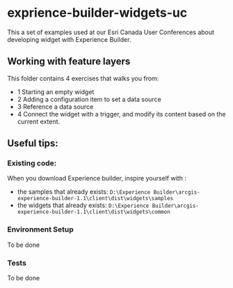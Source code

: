 # exprience-builder-widgets-uc
This a set of examples used at our Esri Canada User Conferences about developing widget with Experience Builder.


## Working with feature layers

This folder contains 4 exercises that walks you from:
 - 1 Starting an empty widget
 - 2 Adding a configuration item to set a data source
 - 3 Reference a data source
 - 4 Connect the widget with a trigger, and modify its content based on the current extent.
 
 
## Useful tips:

### Existing code: 

When you download Experience builder, inspire yourself with :
 
  - the samples that already exists: `D:\Experience Builder\arcgis-experience-builder-1.1\client\dist\widgets\samples`
  - the widgets that already exists: `D:\Experience Builder\arcgis-experience-builder-1.1\client\dist\widgets\common`
  
### Environment Setup

To be done

### Tests

To be done


  
 